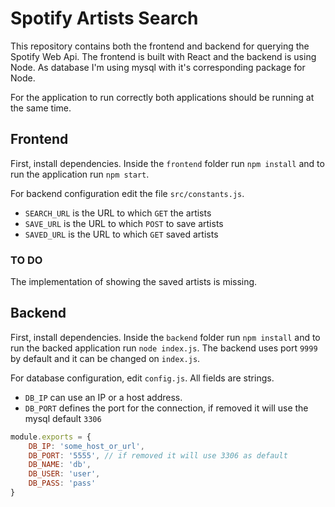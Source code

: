 # Spotify Artists Search

This repository contains both the frontend and backend for querying the Spotify Web Api.
The frontend is built with React and the backend is using Node.
As database I'm using mysql with it's corresponding package for Node.

For the application to run correctly both applications should be running at the same time.

## Frontend
First, install dependencies. Inside the `frontend` folder run `npm install` and to run the application run `npm start`.

For backend configuration edit the file `src/constants.js`.

* `SEARCH_URL` is the URL to which `GET` the artists
* `SAVE_URL` is the URL to which `POST` to save artists
* `SAVED_URL` is the URL to which `GET` saved artists 

### TO DO
The implementation of showing the saved artists is missing.

## Backend
First, install dependencies. Inside the `backend` folder run `npm install` and to run the backed application run `node index.js`. The backend uses port `9999` by default and it can be changed on `index.js`. 

For database configuration, edit `config.js`. 
All fields are strings. 
* `DB_IP` can use an IP or a host address.
* `DB_PORT` defines the port for the connection, if removed it will use the mysql default `3306`

```javascript
module.exports = {
    DB_IP: 'some_host_or_url',
    DB_PORT: '5555', // if removed it will use 3306 as default 
    DB_NAME: 'db',
    DB_USER: 'user',
    DB_PASS: 'pass'
}
```


